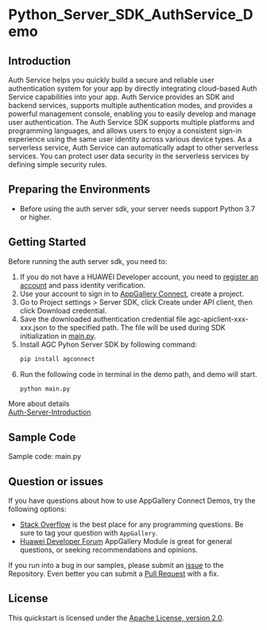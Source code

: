 # Python_Server_SDK_AuthService_Demo

## Introduction

Auth Service helps you quickly build a secure and reliable user authentication system for your app by directly
integrating
cloud-based Auth Service capabilities into your app. Auth Service provides an SDK and backend services, supports
multiple
authentication modes, and provides a powerful management console, enabling you to easily develop and manage user
authentication.
The Auth Service SDK supports multiple platforms and programming languages, and allows users to enjoy a consistent
sign-in
experience using the same user identity across various device types. As a serverless service, Auth Service can
automatically
adapt to other serverless services. You can protect user data security in the serverless services
by defining simple security rules.

## Preparing the Environments

* Before using the auth server sdk, your server needs support Python 3.7 or higher.

## Getting Started

Before running the auth server sdk, you need to:

1. If you do not have a HUAWEI Developer account, you need
   to [register an account](https://developer.huawei.com/consumer/en/doc/start/registration-and-verification-0000001053628148)
   and pass identity verification.
2. Use your account to sign in
   to [AppGallery Connect](https://developer.huawei.com/consumer/cn/service/josp/agc/index.html#/), create a project.
3. Go to Project settings > Server SDK, click Create under API client, then click Download credential.
4. Save the downloaded authentication credential file agc-apiclient-xxx-xxx.json to the specified path. The file will be
   used during SDK initialization in [main.py](./authservice/main.py).
5. Install AGC Pyhon Server SDK by following command:
      ```bash
      pip install agconnect
	```
6. Run the following code in terminal in the demo path, and demo will start.
   ```bash
   python main.py
   ```
 
 More about details  
     [Auth-Server-Introduction](https://developer.huawei.com/consumer/en/doc/development/AppGallery-connect-Guides/agc-get-started-server-0000001058092593#section1778162811430)

## Sample Code

Sample code: main.py

## Question or issues

If you have questions about how to use AppGallery Connect Demos, try the following options:

* [Stack Overflow](https://stackoverflow.com/) is the best place for any programming questions. Be sure to tag your
  question with `AppGallery`.
* [Huawei Developer Forum](https://forums.developer.huawei.com/forumPortal/en/home) AppGallery Module is great for
  general questions, or seeking recommendations and opinions.

If you run into a bug in our samples, please submit an [issue](https://github.com/AppGalleryConnect/agc-demos/issues) to
the Repository. Even better you can submit a [Pull Request](https://github.com/AppGalleryConnect/agc-demos/pulls) with a
fix.

## License

This quickstart is licensed under the [Apache License, version 2.0](http://www.apache.org/licenses/LICENSE-2.0).